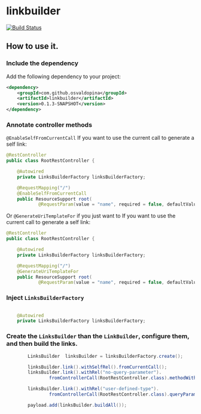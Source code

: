 # linkbuilder

[![Build Status](https://travis-ci.org/osvaldopina/linkbuilder.svg?branch=master)](https://travis-ci.org/osvaldopina/linkbuilder)

## How to use it.

### Include the dependency

Add the following dependency to your project:

```xml
<dependency>
    <groupId>com.github.osvaldopina</groupId>
    <artifactId>linkbuilder</artifactId>
    <version>0.1.3-SNAPSHOT</version>
</dependency>
```

### Annotate controller methods 

```@EnableSelfFromCurrentCall``` If you want to use the current call to generate a self link:

```java
@RestController
public class RootRestController {

    @Autowired
    private LinksBuilderFactory linksBuilderFactory;

    @RequestMapping("/")
    @EnableSelfFromCurrentCall
    public ResourceSupport root(
            @RequestParam(value = "name", required = false, defaultValue = "World") String name) {

```

Or ```@GenerateUriTemplateFor``` if you just want to If you want to use the current call to generate a self link:

```java
@RestController
public class RootRestController {

    @Autowired
    private LinksBuilderFactory linksBuilderFactory;

    @RequestMapping("/")
    @GenerateUriTemplateFor
    public ResourceSupport root(
            @RequestParam(value = "name", required = false, defaultValue = "World") String name) {

```

### Inject ```LinksBuilderFactory```

```java 

    @Autowired
    private LinksBuilderFactory linksBuilderFactory;

```

### Create the ```LinksBuilder``` than the ```LinkBuilder```, configure them, and then build the links.

```java
        LinksBuilder  linksBuilder = linksBuilderFactory.create();

        linksBuilder.link().withSelfRel().fromCurrentCall();
        linksBuilder.link().withRel("no-query-parameter").
                fromControllerCall(RootRestController.class).methodWithoutQueryParameter("value", null);

        linksBuilder.link().withRel("user-defined-type").
                fromControllerCall(RootRestController.class).queryParameterForUserDefinedType(new UserDefinedType("v1", "v2"));

        payload.add(linksBuilder.buildAll());
 ```
 
 